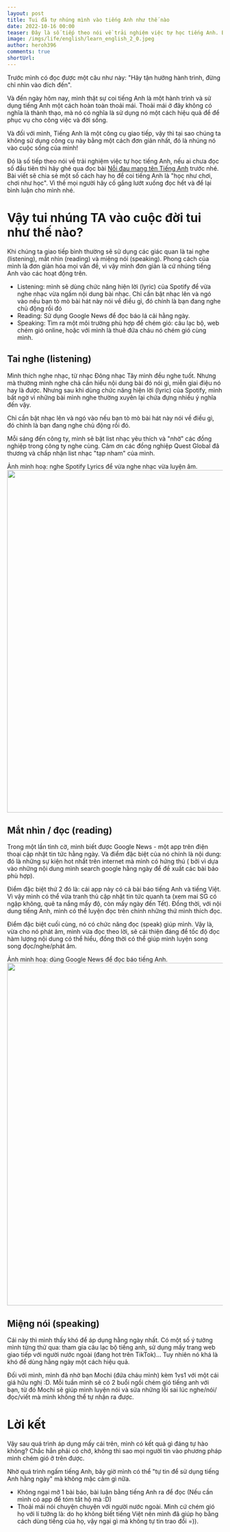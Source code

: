 ```yaml
---
layout: post
title: Tui đã tự nhúng mình vào tiếng Anh như thế nào
date: 2022-10-16 00:00
teaser: Đây là số tiếp theo nói về trải nghiệm việc tự học tiếng Anh. Bài viết sẽ chia sẻ một số cách hay ho để coi tiếng Anh là "học như chơi, chơi như học".
image: /imgs/life/english/learn_english_2_0.jpeg
author: heroh396
comments: true
shortUrl:
---
```


Trước mình có đọc được một câu như này: "Hãy tận hưởng hành trình, đừng chỉ nhìn vào đích đến".

Và đến ngày hôm nay, mình thật sự coi tiếng Anh là một hành trình và sử dụng tiếng Anh một cách hoàn toàn thoải mái. Thoải mái ở đây không có nghĩa là thành thạo, mà nó có nghĩa là sử dụng nó một cách hiệu quả để để phục vụ cho công việc và đời sống.

Và đối với mình, Tiếng Anh là một công cụ giao tiếp, vậy thì tại sao chúng ta không sử dụng công cụ này bằng một cách đơn giản nhất, đó là nhúng nó vào cuộc sống của mình!

Đó là số tiếp theo nói về trải nghiệm việc tự học tiếng Anh, nếu ai chưa đọc số đầu tiên thì hãy ghé qua đọc bài [Nỗi đau mang tên Tiếng Anh](https://yoloh3.com/life/2022/10/16/Noi-dau-mang-ten-Tieng-Anh/) trước nhé. Bài viết sẽ chia sẻ một số cách hay ho để coi tiếng Anh là "học như chơi, chơi như học". Vì thế mọi người hãy cố gắng lướt xuống đọc hết và để lại bình luận cho mình nhé.

# Vậy tui nhúng TA vào cuộc đời tui như thế nào?

Khi chúng ta giao tiếp bình thường sẽ sử dụng các giác quan là tai nghe (listening), mắt nhìn (reading) và miệng nói (speaking). Phong cách của mình là đơn giản hóa mọi vấn đề, vì vậy mình đơn giản là cứ nhúng tiếng Anh vào các hoạt động trên.

- Listening: mình sẽ dùng chức năng hiện lời (lyric) của Spotify để vừa nghe nhạc vừa ngấm nội dung bài nhạc. Chỉ cần bật nhạc lên và ngó vào nếu bạn tò mò bài hát này nói về điều gì, đó chính là bạn đang nghe chủ động rồi đó
- Reading: Sử dụng Google News để đọc báo lá cải hằng ngày.
- Speaking: Tìm ra một môi trường phù hợp để chém gió: câu lạc bộ, web chém gió online, hoặc với mình là thuê đứa cháu nó chém gió cùng mình.

## Tai nghe (listening)

Mình thích nghe nhạc, từ nhạc Đông nhạc Tây mình đều nghe tuốt. Nhưng mà thường mình nghe chả cần hiểu nội dung bài đó nói gì, miễn giai điệu nó hay là được. Nhưng sau khi dùng chức năng hiện lời (lyric) của Spotify, mình bất ngờ vì những bài mình nghe thường xuyên lại chứa đựng nhiều ý nghĩa đến vậy.

Chỉ cần bật nhạc lên và ngó vào nếu bạn tò mò bài hát này nói về điều gì, đó chính là bạn đang nghe chủ động rồi đó.

Mỗi sáng đến công ty, mình sẽ bật list nhạc yêu thích và "nhờ" các đồng nghiệp trong công ty nghe cùng. Cảm ơn các đồng nghiệp Quest Global đã thương và chấp nhận list nhạc "tạp nham" của mình.

Ảnh minh hoạ: nghe Spotify Lyrics để vừa nghe nhạc vừa luyện âm.
<img width="800" src="/imgs/life/english/learn_english_2_1.png"><br>

## Mắt nhìn / đọc (reading)

Trong một lần tình cờ, mình biết được Google News - một app trên điện thoại cập nhật tin tức hằng ngày. Và điểm đặc biệt của nó chính là nội dung: đó là những sự kiện hot nhất trên internet mà mình có hứng thú ( bởi vì dựa vào những nội dung mình search google hằng ngày để đề xuất các bài báo phù hợp).

Điểm đặc biệt thứ 2 đó là: cái app này có cả bài báo tiếng Anh và tiếng Việt. Vì vậy mình có thể vừa tranh thủ cập nhật tin tức quanh ta (xem mai SG có ngập không, quê ta nắng mấy độ, còn mấy ngày đến Tết). Đồng thời, với nội dung tiếng Anh, mình có thể luyện đọc trên chính những thứ mình thích đọc.

Điểm đặc biệt cuối cùng, nó có chức năng đọc (speak) giúp mình. Vậy là, vừa cho nó phát âm, mình vừa đọc theo lời, sẽ cải thiện đáng để tốc độ đọc hàm lượng nội dung có thể hiểu, đồng thời có thể giúp mình luyện song song đọc/nghe/phát âm.

Ảnh minh hoạ: dùng Google News để đọc báo tiếng Anh.
<img width="800" src="/imgs/life/english/learn_english_2_2.png"><br>

## Miệng nói (speaking)

Cái này thì mình thấy khó để áp dụng hằng ngày nhất. Có một số ý tưởng mình từng thử qua: tham gia câu lạc bộ tiếng anh, sử dụng mấy trang web giao tiếp với người nước ngoài (đang hot trên TikTok)... Tuy nhiên nó khá là khó để dùng hằng ngày một cách hiệu quả.

Đối với mình, mình đã nhờ bạn Mochi (đứa cháu mình) kèm 1vs1 với một cái giá hữu nghị :D. Mỗi tuần mình sẽ có 2 buổi ngồi chém gió tiếng anh với bạn, từ đó Mochi sẽ giúp mình luyện nói và sửa những lỗi sai lúc nghe/nói/đọc/viết mà mình không thể tự nhận ra được.

# Lời kết

Vậy sau quá trình áp dụng mấy cái trên, mình có kết quả gì đáng tự hào không? Chắc hẳn phải có chớ, không thì sao mọi người tin vào phương pháp mình chém gió ở trên được.

Nhờ quá trình ngấm tiếng Anh, bây giờ mình có thể "tự tin để sử dụng tiếng Anh hằng ngày" mà không mặc cảm gì nữa.

- Không ngại mở 1 bài báo, bài luận bằng tiếng Anh ra để đọc (Nếu cần mình có app để tóm tắt hộ mà :D)
- Thoải mái nói chuyện chuyện với người nước ngoài. Mình cứ chém gió họ với lí tưởng là: do họ không biết tiếng Việt nên mình đã giúp họ bằng cách dùng tiếng của họ, vậy ngại gì mà không tự tin trao đổi =)).

